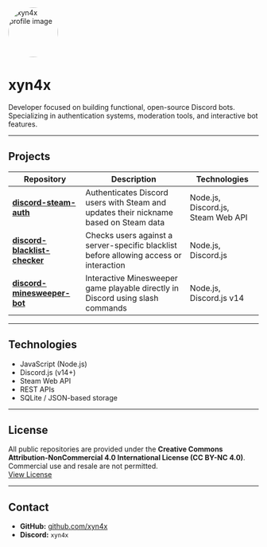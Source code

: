 <img src="https://avatars.githubusercontent.com/u/225213240?s=400&u=de7376e6ef70721aa70e3b6dd8345ac5cc25b288&v=4" width="100" height="100" style="border-radius: 50%;" alt="xyn4x profile image">

# xyn4x

Developer focused on building functional, open-source Discord bots.  
Specializing in authentication systems, moderation tools, and interactive bot features.

---

## Projects

| Repository | Description | Technologies |
|------------|-------------|---------------|
| [**discord-steam-auth**](https://github.com/xyn4x/discord-steam-auth) | Authenticates Discord users with Steam and updates their nickname based on Steam data | Node.js, Discord.js, Steam Web API |
| [**discord-blacklist-checker**](https://github.com/xyn4x/discord-blacklist-checker) | Checks users against a server-specific blacklist before allowing access or interaction | Node.js, Discord.js |
| [**discord-minesweeper-bot**](https://github.com/xyn4x/discord-minesweeper-bot) | Interactive Minesweeper game playable directly in Discord using slash commands | Node.js, Discord.js v14 |

---

## Technologies

- JavaScript (Node.js)
- Discord.js (v14+)
- Steam Web API
- REST APIs
- SQLite / JSON-based storage

---

## License

All public repositories are provided under the **Creative Commons Attribution-NonCommercial 4.0 International License (CC BY-NC 4.0)**.  
Commercial use and resale are not permitted.  
[View License](https://creativecommons.org/licenses/by-nc/4.0/)

---

## Contact

- **GitHub:** [github.com/xyn4x](https://github.com/xyn4x)
- **Discord:** `xyn4x`

